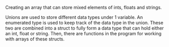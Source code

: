 Creating an array that can store mixed elements of ints, floats and strings.

Unions are used to store different data types under 1 variable. 
An enumerated type is used to keep track of the data type in the union.
These two are combined into a struct to fully form a data type that can hold either an int, float or string.
Then, there are functions in the program for working with arrays of these structs.  
